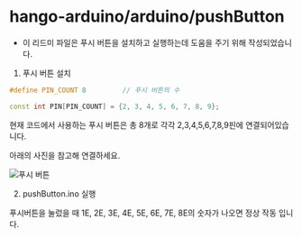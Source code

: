 # hango-arduino/arduino/pushButton
   * 이 리드미 파일은 푸시 버튼을 설치하고 실행하는데 도움을 주기 위해 작성되었습니다.
  
   1. 푸시 버튼 설치
   ```c++
   #define PIN_COUNT 8         // 푸시 버튼의 수

   const int PIN[PIN_COUNT] = {2, 3, 4, 5, 6, 7, 8, 9}; 
   ```
   현재 코드에서 사용하는 푸시 버튼은 총 8개로 각각 2,3,4,5,6,7,8,9핀에 연결되어있습니다. 
   
   아래의 사진을 참고해 연결하세요.

![푸시 버튼](https://user-images.githubusercontent.com/67812466/96525351-a285f280-12b5-11eb-89c2-b8692cd89264.PNG)
    
   2. pushButton.ino 실행

   푸시버튼을 눌렀을 때 1E, 2E, 3E, 4E, 5E, 6E, 7E, 8E의 숫자가 나오면 정상 작동 입니다. 

   